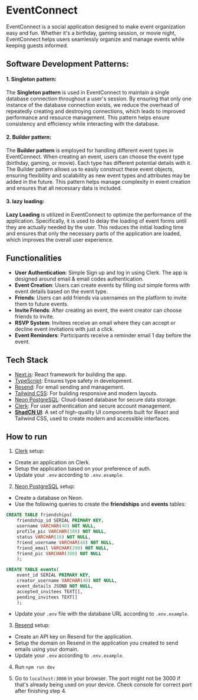 # EventConnect

EventConnect is a social application designed to make event organization easy and fun. Whether it's a birthday, gaming session, or movie night, EventConnect helps users seamlessly organize and manage events while keeping guests informed.

## Software Development Patterns:

#### 1. Singleton pattern:

The **Singleton pattern** is used in EventConnect to maintain a single database connection throughout a user's session. By ensuring that only one instance of the database connection exists, we reduce the overhead of repeatedly creating and destroying connections, which leads to improved performance and resource management. This pattern helps ensure consistency and efficiency while interacting with the database.

#### 2. Builder pattern:

The **Builder pattern** is employed for handling different event types in EventConnect. When creating an event, users can choose the event type (birthday, gaming, or movie). Each type has different potential details with it. The Builder pattern allows us to easily construct these event objects, ensuring flexibility and scalability as new event types and attributes may be added in the future. This pattern helps manage complexity in event creation and ensures that all necessary data is included.

#### 3. lazy loading:

**Lazy Loading** is utilized in EventConnect to optimize the performance of the application. Specifically, it is used to delay the loading of event forms until they are actually needed by the user. This reduces the initial loading time and ensures that only the necessary parts of the application are loaded, which improves the overall user experience.

## Functionalities

- **User Authentication**: Simple Sign up and log in using Clerk. The app is designed around email & email codes authentication.
- **Event Creation**: Users can create events by filling out simple forms with event details based on the event type.
- **Friends**: Users can add friends via usernames on the platform to invite them to future events.
- **Invite Friends**: After creating an event, the event creator can choose friends to invite.
- **RSVP System**: Invitees receive an email where they can accept or decline event invitations with just a click.
- **Event Reminders**: Participants receive a reminder email 1 day before the event.

## Tech Stack

- [Next.js](https://nextjs.org/): React framework for building the app.
- [TypeScript](https://www.typescriptlang.org/): Ensures type safety in development.
- [Resend](https://resend.com/): For email sending and management.
- [Tailwind CSS](https://tailwindcss.com/): For building responsive and modern layouts.
- [Neon PostgreSQL](https://neon.tech/): Cloud-based database for secure data storage.
- [Clerk](https://clerk.com/): For user authentication and secure account management.
- **[ShadCN UI](https://ui.shadcn.dev/)**: A set of high-quality UI components built for React and Tailwind CSS, used to create modern and accessible interfaces.

## How to run

1. [Clerk](https://clerk.com/) setup:

- Create an application on Clerk.
- Setup the application based on your preference of auth.
- Update your `.env` according to `.env.example`.

2. [Neon PostgreSQL](https://neon.tech/) setup:

- Create a database on Neon.
- Use the following queries to create the **friendships** and **events** tables:

```sql
CREATE TABLE friendships(
    friendship_id SERIAL PRIMARY KEY,
    username VARCHAR(40) NOT NULL,
    profile_pic VARCHAR(300) NOT NULL,
    status VARCHAR(10) NOT NULL,
    friend_username VARCHAR(40) NOT NULL,
    friend_email VARCHAR(200) NOT NULL,
    friend_pic VARCHAR(300) NOT NULL
    );

CREATE TABLE events(
    event_id SERIAL PRIMARY KEY,
    creator_username VARCHAR(40) NOT NULL,
    event_details JSONB NOT NULL,
    accepted_invitees TEXT[],
    pending_invitees TEXT[]
    );
```

- Update your `.env` file with the database URL according to `.env.example`.

3. [Resend](https://resend.com/) setup:

- Create an API key on Resend for the application.
- Setup the domain on Resend in the application you created to send emails using your domain.
- Update your `.env` according to `.env.example`.

4. Run `npm run dev`

5. Go to `localhost:3000` in your browser. The port might not be 3000 if that's already being used on your device. Check console for correct port after finishing step 4.
